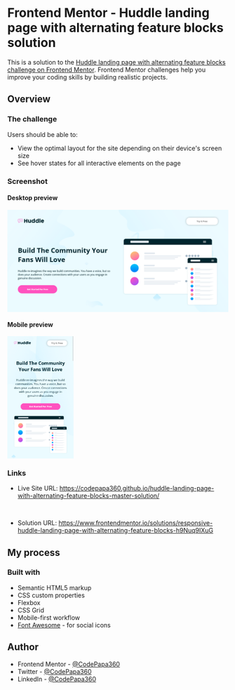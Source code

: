 # Frontend Mentor - Huddle landing page with alternating feature blocks solution

This is a solution to the [Huddle landing page with alternating feature blocks challenge on Frontend Mentor](https://www.frontendmentor.io/challenges/huddle-landing-page-with-alternating-feature-blocks-5ca5f5981e82137ec91a5100). Frontend Mentor challenges help you improve your coding skills by building realistic projects. 

## Overview

### The challenge

Users should be able to:

- View the optimal layout for the site depending on their device's screen size
- See hover states for all interactive elements on the page

### Screenshot

#### Desktop preview

<p><img align="center" src="design/Desktop-preview.png"/></p>

#### Mobile preview 

<p><img align="center" width="30%" src="design/Mobile-preview.png"/></p>

### Links

- Live Site URL: https://codepapa360.github.io/huddle-landing-page-with-alternating-feature-blocks-master-solution/
<br>

- Solution URL: https://www.frontendmentor.io/solutions/responsive-huddle-landing-page-with-alternating-feature-blocks-h9Nuq9IXuG

## My process

### Built with

- Semantic HTML5 markup
- CSS custom properties
- Flexbox
- CSS Grid
- Mobile-first workflow
- [Font Awesome](https://fontawesome.com/) - for social icons

## Author

- Frontend Mentor - [@CodePapa360](https://www.frontendmentor.io/profile/CodePapa360)
- Twitter - [@CodePapa360](https://www.twitter.com/CodePapa360)
- LinkedIn - [@CodePapa360](https://www.linkedin.com/in/codepapa360)
